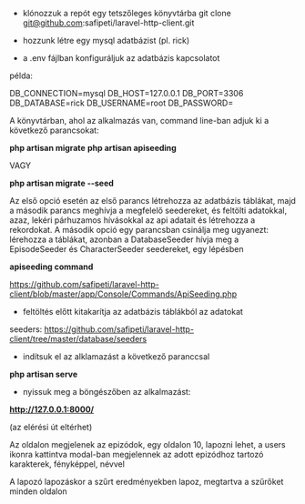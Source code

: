- klónozzuk a repót egy tetszőleges könyvtárba
git clone git@github.com:safipeti/laravel-http-client.git


- hozzunk létre egy mysql adatbázist (pl. rick)

- a .env fájlban konfiguráljuk az adatbázis kapcsolatot

példa:

DB_CONNECTION=mysql
DB_HOST=127.0.0.1
DB_PORT=3306
DB_DATABASE=rick
DB_USERNAME=root
DB_PASSWORD=


A könyvtárban, ahol az alkalmazás van, command line-ban adjuk ki a következő parancsokat:

**php artisan migrate**
**php artisan apiseeding**



VAGY

**php artisan migrate --seed**



Az első opció esetén az első parancs létrehozza az adatbázis táblákat, majd a második parancs meghívja a megfelelő seedereket, és
feltölti adatokkal, azaz, lekéri párhuzamos hívásokkal az api adatait és létrehozza a rekordokat.
A második opció egy parancsban csinálja meg ugyanezt: lérehozza a táblákat, azonban a DatabaseSeeder hívja meg a EpisodeSeeder és
CharacterSeeder seedereket, egy lépésben


**apiseeding command**

https://github.com/safipeti/laravel-http-client/blob/master/app/Console/Commands/ApiSeeding.php
- feltöltés előtt kitakarítja az adatbázis táblákból az adatokat

seeders:
https://github.com/safipeti/laravel-http-client/tree/master/database/seeders

- indítsuk el az alklamazást a következő paranccsal


**php artisan serve**


- nyissuk meg a böngészőben az alkalmazást:

**http://127.0.0.1:8000/** 

(az elérési út eltérhet)


Az oldalon megjelenek az epizódok, egy oldalon 10, lapozni lehet, a users ikonra kattintva modal-ban megjelennek az adott epizódhoz tartozó
karakterek, fényképpel, névvel

A lapozó lapozáskor a szűrt eredményekben lapoz, megtartva a szűrőket minden oldalon





